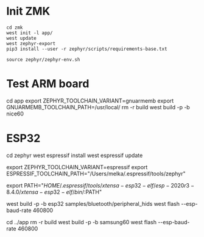# Init ZMK
````
cd zmk
west init -l app/
west update
west zephyr-export
pip3 install --user -r zephyr/scripts/requirements-base.txt

source zephyr/zephyr-env.sh
````

# Test ARM board
cd app
export ZEPHYR_TOOLCHAIN_VARIANT=gnuarmemb
export GNUARMEMB_TOOLCHAIN_PATH=/usr/local/
rm -r build
west build -p -b nice60 

# ESP32
cd zephyr
west espressif install
west espressif update

export ZEPHYR_TOOLCHAIN_VARIANT=espressif
export ESPRESSIF_TOOLCHAIN_PATH="/Users/melka/.espressif/tools/zephyr"

export PATH="${HOME}/.espressif/tools/xtensa-esp32-elf/esp-2020r3-8.4.0/xtensa-esp32-elf/bin/:$PATH" 

west build -p -b esp32 samples/bluetooth/peripheral_hids
west flash --esp-baud-rate 460800

cd ../app
rm -r build
west build -p -b samsung60
west flash --esp-baud-rate 460800
